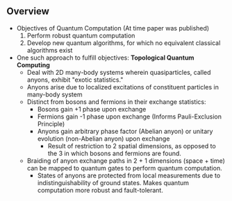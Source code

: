 ## Overview
* Objectives of Quantum Computation (At time paper was published)
  1. Perform robust quantum computation
  2. Develop new quantum algorithms, for which no equivalent classical algorithms exist
* One such approach to fulfill objectives: **Topological Quantum Computing**
  * Deal with 2D many-body systems wherein quasiparticles, called anyons, exhibit "exotic statistics."
  * Anyons arise due to localized excitations of constituent particles in many-body system
  * Distinct from bosons and fermions in their exchange statistics:
    * Bosons gain +1 phase upon exchange
    * Fermions gain -1 phase upon exchange (Informs Pauli-Exclusion Principle)
    * Anyons gain arbitrary phase factor (Abelian anyon) or unitary evolution (non-Abelian anyon) upon exchange
      * Result of restriction to 2 spatial dimensions, as opposed to the 3 in which bosons and fermions are found.
  * Braiding of anyon exchange paths in 2 + 1 dimensions (space + time) can be mapped to quantum gates to perform quantum computation.
    * States of anyons are protected from local measurements due to indistinguishability of ground states. Makes quantum computation more robust and fault-tolerant.
